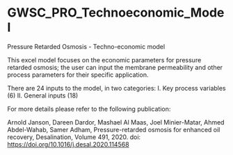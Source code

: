 # GWSC_PRO_Technoeconomic_Model
Pressure Retarded Osmosis - Techno-economic model

This excel model focuses on the economic parameters for pressure retarded osmosis; the user can input the membrane permeability and other process parameters for their specific application.

There are 24 inputs to the model, in two categories: I. Key process variables (6) II. General inputs (18)

For more details please refer to the following publication:

Arnold Janson, Dareen Dardor, Mashael Al Maas, Joel Minier-Matar, Ahmed Abdel-Wahab, Samer Adham, Pressure-retarded osmosis for enhanced oil recovery, Desalination, Volume 491, 2020. doi: https://doi.org/10.1016/j.desal.2020.114568
